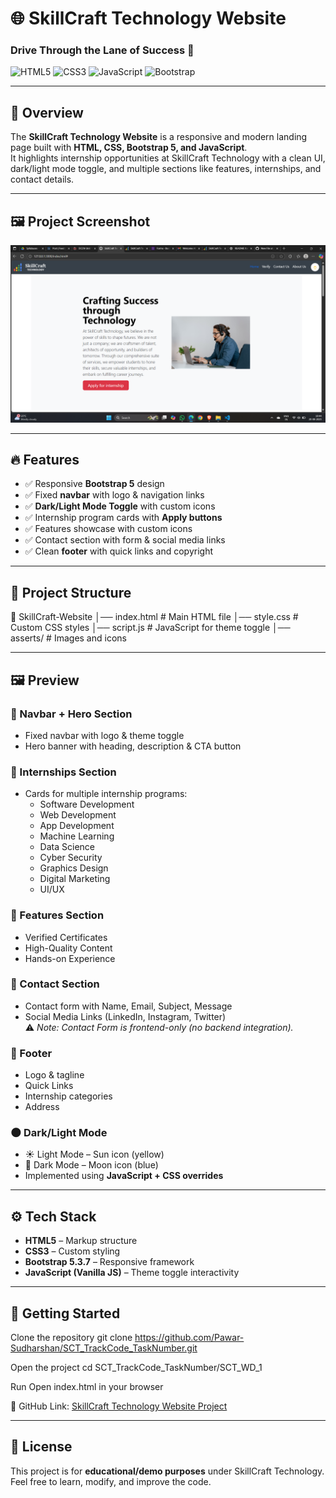 # 🌐 SkillCraft Technology Website

### Drive Through the Lane of Success 🚀

![HTML5](https://img.shields.io/badge/Built%20With-HTML5-orange?style=for-the-badge&logo=html5)
![CSS3](https://img.shields.io/badge/CSS3-Style-blue?style=for-the-badge&logo=css3)
![JavaScript](https://img.shields.io/badge/JavaScript-Interactive-yellow?style=for-the-badge&logo=javascript)
![Bootstrap](https://img.shields.io/badge/Bootstrap-5-blueviolet?style=for-the-badge&logo=bootstrap)

---

## 📌 Overview
The **SkillCraft Technology Website** is a responsive and modern landing page built with **HTML, CSS, Bootstrap 5, and JavaScript**.  
It highlights internship opportunities at SkillCraft Technology with a clean UI, dark/light mode toggle, and multiple sections like features, internships, and contact details.

---

## 🖼️ Project Screenshot

![Project Screenshot](asserts/screenshot.png)

---

## 🔥 Features

- ✅ Responsive **Bootstrap 5** design
- ✅ Fixed **navbar** with logo & navigation links
- ✅ **Dark/Light Mode Toggle** with custom icons
- ✅ Internship program cards with **Apply buttons**
- ✅ Features showcase with custom icons
- ✅ Contact section with form & social media links
- ✅ Clean **footer** with quick links and copyright

---



## 📂 Project Structure

📁 SkillCraft-Website
│── index.html # Main HTML file
│── style.css # Custom CSS styles
│── script.js # JavaScript for theme toggle
│── asserts/ # Images and icons



---

## 🖼️ Preview

### 🔹 Navbar + Hero Section
- Fixed navbar with logo & theme toggle
- Hero banner with heading, description & CTA button

### 🔹 Internships Section
- Cards for multiple internship programs:
  - Software Development
  - Web Development
  - App Development
  - Machine Learning
  - Data Science
  - Cyber Security
  - Graphics Design
  - Digital Marketing
  - UI/UX

### 🔹 Features Section
- Verified Certificates
- High-Quality Content
- Hands-on Experience

### 🔹 Contact Section
- Contact form with Name, Email, Subject, Message
- Social Media Links (LinkedIn, Instagram, Twitter)  
⚠️ *Note: Contact Form is frontend-only (no backend integration).*

### 🔹 Footer
- Logo & tagline
- Quick Links
- Internship categories
- Address

### 🌑 Dark/Light Mode
- ☀️ Light Mode – Sun icon (yellow)
- 🌙 Dark Mode – Moon icon (blue)
- Implemented using **JavaScript + CSS overrides**

---

## ⚙️ Tech Stack

- **HTML5** – Markup structure
- **CSS3** – Custom styling
- **Bootstrap 5.3.7** – Responsive framework
- **JavaScript (Vanilla JS)** – Theme toggle interactivity

---

## 🚀 Getting Started

Clone the repository
git clone https://github.com/Pawar-Sudharshan/SCT_TrackCode_TaskNumber.git

Open the project
cd SCT_TrackCode_TaskNumber/SCT_WD_1

Run
Open index.html in your browser



🔗 GitHub Link: [SkillCraft Technology Website Project](https://github.com/Pawar-Sudharshan/SCT_TrackCode_TaskNumber/tree/main/SCT_WD_1)

---

## 📜 License
This project is for **educational/demo purposes** under SkillCraft Technology.  
Feel free to learn, modify, and improve the code.

